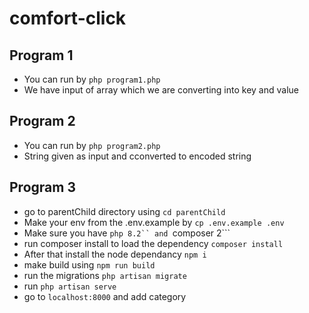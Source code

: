 # comfort-click

## Program 1
- You can run by ```php program1.php```
- We have input of array which we are converting into key and value

## Program 2
- You can run by ```php program2.php```
- String given as input and cconverted to encoded string

## Program 3
- go to parentChild directory using ```cd parentChild```
- Make your env from the .env.example by ```cp .env.example .env```
- Make sure you have ```php 8.2`` and ```composer 2```
- run composer install to load the dependency ```composer install```
- After that install the node dependancy ```npm i```
- make build using ```npm run build```
- run the migrations ```php artisan migrate``` 
- run ```php artisan serve```
- go to ```localhost:8000``` and add category
